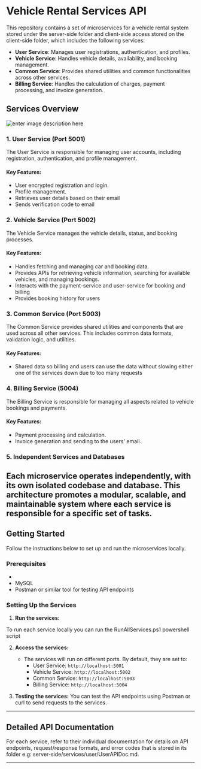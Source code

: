 
# Vehicle Rental Services API 

This repository contains a set of microservices for a vehicle rental system stored under the server-side folder and client-side access stored on the client-side folder, which includes the following services:

- **User Service**: Manages user registrations, authentication, and profiles.
- **Vehicle Service**: Handles vehicle details, availability, and booking management.
- **Common Service**: Provides shared utilities and common functionalities across other services.
- **Billing Service**: Handles the calculation of charges, payment processing, and invoice generation.

## Services Overview 

![enter image description here](https://i.imgur.com/mPZZw7b.png)

### 1. **User Service** (Port 5001)
The User Service is responsible for managing user accounts, including registration, authentication, and profile management.

#### Key Features:
- User encrypted registration and login.
- Profile management.
- Retrieves user details based on their email
- Sends verification code to email

### 2. **Vehicle Service** (Port 5002)
The Vehicle Service manages the vehicle details, status, and booking processes.

#### Key Features:
- Handles fetching and managing car and booking data.
- Provides APIs for retrieving vehicle information, searching for available vehicles, and managing bookings.
- Interacts with the payment-service and user-service for booking and billing
- Provides booking history for users

### 3. **Common Service** (Port 5003)
The Common Service provides shared utilities and components that are used across all other services. This includes common data formats, validation logic, and utilities.

#### Key Features:
- Shared data so billing and users can use the data without slowing either one of the services down due to too many requests

### 4. **Billing Service** (5004)
The Billing Service is responsible for managing all aspects related to vehicle bookings and payments.

#### Key Features:
- Payment processing and calculation.
- Invoice generation and sending to the users' email.

### 5. Independent Services and Databases
Each microservice operates independently, with its own isolated codebase and database. This architecture promotes a modular, scalable, and maintainable system where each service is responsible for a specific set of tasks.
---

## Getting Started

Follow the instructions below to set up and run the microservices locally.

### Prerequisites

- 
- MySQL
- Postman or similar tool for testing API endpoints

### Setting Up the Services


1. **Run the services:**

  To run each service locally you can run the RunAllServices.ps1 powershell script

2. **Access the services:**
   - The services will run on different ports. By default, they are set to:
     - User Service: `http://localhost:5001`
     - Vehicle Service: `http://localhost:5002`
     - Common Service: `http://localhost:5003`
     - Billing Service: `http://localhost:5004`

3. **Testing the services:**
   You can test the API endpoints using Postman or curl to send requests to the services.

---

## Detailed API Documentation

For each service, refer to their individual documentation for details on API endpoints, request/response formats, and error codes that is stored in its folder e.g: server-side/services/user/UserAPIDoc.md.

---
